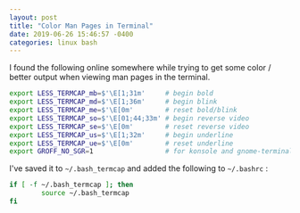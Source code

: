 ```yaml
---
layout: post
title: "Color Man Pages in Terminal"
date: 2019-06-26 15:46:57 -0400
categories: linux bash
---
```


I found the following online somewhere while trying to get some color / better output when viewing man pages in the terminal.

```bash
export LESS_TERMCAP_mb=$'\E[1;31m'     # begin bold
export LESS_TERMCAP_md=$'\E[1;36m'     # begin blink
export LESS_TERMCAP_me=$'\E[0m'        # reset bold/blink
export LESS_TERMCAP_so=$'\E[01;44;33m' # begin reverse video
export LESS_TERMCAP_se=$'\E[0m'        # reset reverse video
export LESS_TERMCAP_us=$'\E[1;32m'     # begin underline
export LESS_TERMCAP_ue=$'\E[0m'        # reset underline
export GROFF_NO_SGR=1                  # for konsole and gnome-terminal
```

I've saved it to `~/.bash_termcap` and added the following to `~/.bashrc` : 

```bash
if [ -f ~/.bash_termcap ]; then
        source ~/.bash_termcap
fi
```